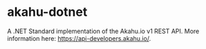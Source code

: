 # akahu-dotnet
A .NET Standard implementation of the Akahu.io v1 REST API. More information here: https://api-developers.akahu.io/.

